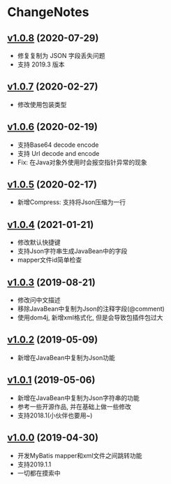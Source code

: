 # ChangeNotes

## [v1.0.8](https://github.com/liuzhihangs/toolkit/releases/tag/v1.0.8) (2020-07-29)

- 修复复制为 JSON 字段丢失问题
- 支持 2019.3 版本
 

## [v1.0.7](https://github.com/liuzhihangs/toolkit/releases/tag/v1.0.7) (2020-02-27)

- 修改使用包装类型


## [v1.0.6](https://github.com/liuzhihangs/toolkit/releases/tag/v1.0.6) (2020-02-19)

- 支持Base64 decode encode
- 支持 Url decode and encode
- Fix: 在Java对象外使用时会报空指针异常的现象

## [v1.0.5](https://github.com/liuzhihangs/toolkit/releases/tag/v1.0.5) (2020-02-17)

- 新增Compress: 支持将Json压缩为一行

## [v1.0.4](https://github.com/liuzhihangs/toolkit/releases/tag/v1.0.4) (2021-01-21)

- 修改默认快捷键
- 支持Json字符串生成JavaBean中的字段
- mapper文件id简单检查

## [v1.0.3](https://github.com/liuzhihangs/toolkit/releases/tag/v1.0.3) (2019-08-21)

- 修改问中文描述
- 移除JavaBean中复制为Json的注释字段(@comment)
- 使用dom4j, 新增xml格式化, 但是会导致包插件包过大

## [v1.0.2](https://github.com/liuzhihangs/toolkit/releases/tag/v1.0.2) (2019-05-09)

- 新增在JavaBean中复制为Json功能


## [v1.0.1](https://github.com/liuzhihangs/toolkit/releases/tag/v1.0.1) (2019-05-06)

- 新增在JavaBean中复制为Json字符串的功能
- 参考一些开源作品, 并在基础上做一些修改
- 支持2018.1(小伙伴也要用~)


## [v1.0.0](https://github.com/liuzhihangs/toolkit/releases/tag/v1.0.0) (2019-04-30)

- 开发MyBatis mapper和xml文件之间跳转功能
- 支持2019.1.1
- 一切都在摸索中